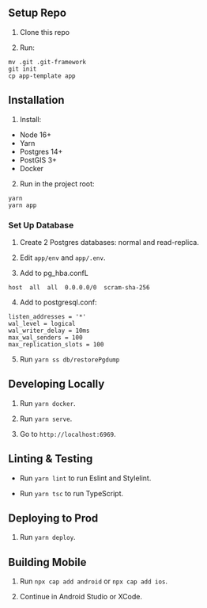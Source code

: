 ## Setup Repo ##

1. Clone this repo

2. Run:
```
mv .git .git-framework
git init
cp app-template app
```

## Installation ##

1. Install:
- Node 16+
- Yarn
- Postgres 14+
- PostGIS 3+
- Docker

2. Run in the project root:
```
yarn
yarn app
```

### Set Up Database ###

1. Create 2 Postgres databases: normal and read-replica.

2. Edit `app/env` and `app/.env`.

3. Add to pg_hba.confL
```
host  all  all  0.0.0.0/0  scram-sha-256
```

4. Add to postgresql.conf:
```
listen_addresses = '*'
wal_level = logical
wal_writer_delay = 10ms
max_wal_senders = 100
max_replication_slots = 100
```

5. Run `yarn ss db/restorePgdump`

## Developing Locally ##

1. Run `yarn docker`.

2. Run `yarn serve`.

3. Go to `http://localhost:6969`.

## Linting & Testing ##

- Run `yarn lint` to run Eslint and Stylelint.

- Run `yarn tsc` to run TypeScript.

## Deploying to Prod ##

1. Run `yarn deploy`.

## Building Mobile ##

1. Run `npx cap add android` or `npx cap add ios`.

2. Continue in Android Studio or XCode.
